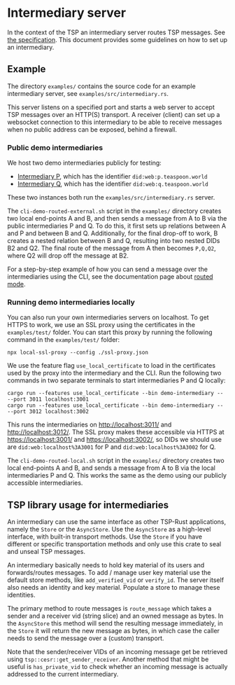 # Intermediary server

In the context of the TSP an intermediary server routes TSP messages.
See [the specification](https://trustoverip.github.io/tswg-tsp-specification/#routed-messages-through-intermediaries).
This document provides some guidelines on how to set up an intermediary.

## Example

The directory `examples/` contains the source code for an example
intermediary server, see `examples/src/intermediary.rs`.

This server listens on a specified port and starts a web server to accept
TSP messages over an HTTP(S) transport. A receiver (client) can
set up a websocket connection to this intermediary to be able to receive messages
when no public address can be exposed, behind a firewall.

### Public demo intermediaries

We host two demo intermediaries publicly for testing:

- [Intermediary P](https://p.teaspoon.world/), which has the identifier `did:web:p.teaspoon.world`
- [Intermediary Q](https://q.teaspoon.world/), which has the identifier `did:web:q.teaspoon.world`

These two instances both run the `examples/src/intermediary.rs` server.

The `cli-demo-routed-external.sh` script in the `examples/` directory creates two local end-points A and B, and then sends a message from A to B via the public intermediaries P and Q. To do this, it first sets up relations between A and P and between B and Q. Additionally, for the final drop-off to work, B creates a nested relation between B and Q, resulting into two nested DIDs B2 and Q2. The final route of the message from A then becomes `P,Q,Q2`, where Q2 will drop off the message at B2.

For a step-by-step example of how you can send a message over the intermediaries using the CLI, see the documentation page about [routed mode](./cli/routed.md).

### Running demo intermediaries locally

You can also run your own intermediaries servers on localhost. To get HTTPS to work, we use an SSL proxy using the certificates in the `examples/test/` folder. You can start this proxy by running the following command in the `examples/test/` folder:

```
npx local-ssl-proxy --config ./ssl-proxy.json
```

We use the feature flag `use_local_certificate` to load in the certificates used by the proxy into the intermediary and the CLI. Run the following two commands in two separate terminals to start intermediaries P and Q locally:

```
cargo run --features use_local_certificate --bin demo-intermediary -- --port 3011 localhost:3001
cargo run --features use_local_certificate --bin demo-intermediary -- --port 3012 localhost:3002
```

This runs the intermediaries on <http://localhost:3011/> and <http://localhost:3012/>. The SSL proxy makes these accessible via HTTPS at <https://localhost:3001/> and <https://localhost:3002/>, so DIDs we should use are `did:web:localhost%3A3001` for P and `did:web:localhost%3A3002` for Q.

The `cli-demo-routed-local.sh` script in the `examples/` directory creates two local end-points A and B, and sends a message from A to B via the local intermediaries P and Q. This works the same as the demo using our publicly accessible intermediaries.

## TSP library usage for intermediaries

An intermediary can use the same interface as other TSP-Rust applications,
namely the `Store` or the `AsyncStore`. Use the `AsyncStore` as a high-level
interface, with built-in transport methods. Use the `Store` if you have different
or specific transportation methods and only use this crate to seal and unseal TSP messages.

An intermediary basically needs to hold key material of its users and forwards/routes
messages. To add / manage user key material use the default store methods, like
`add_verified_vid` or `verify_id`. The server itself also needs an identity and
key material. Populate a store to manage these identities.

The primary method to route messages is `route_message`
which takes a sender and a receiver vid (string slice) and an owned message as bytes.
In the `AsyncStore` this method will send the resulting message immediately,
in the `Store` it will return the new message as bytes, in which case the
caller needs to send the message over a (custom) transport.

Note that the sender/receiver VIDs of an incoming message get be retrieved using
`tsp::cesr::get_sender_receiver`. Another method that might be useful is
`has_private_vid` to check whether an incoming message is actually addressed to
the current intermediary.


